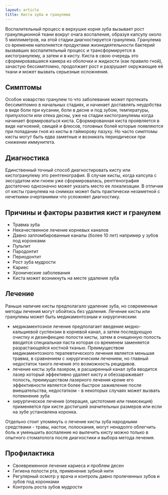 ```yaml
---
layout: article
title: Киста зуба и гранулема
---
```

Воспалительный процесс в верхушке корня зуба вызывает рост грануляционной ткани вокруг очага воспаления, образуя капсулу около 5 миллиметров, на этой стадии диагностируется гранулема. Гранулема со временем наполняется продуктами жизнедеятельности бактерий вызвавших воспалительный процесс и трансформируется в кистогранулему, а затем и в кисту. Киста в свою очередь это сформировавшаяся камера из оболочки и жидкости (как правило гной), зачастую бессимптомно, продолжает рост и разрушает окружающие её ткани и может вызвать серьезные осложнения.

## Симптомы
Особое коварство гранулем то что заболевание может протекать бессимптомно в начальных стадиях, и начинает доставлять неудобства в виде боли при кусании, боли в десне и под зубом, температуры, припухлости или отека десны, уже на стадии кистогранулемы когда начинает формироваться киста. Сформированная киста проявляется в виде нагноений, свищей и флюсов, головных болей которые появляются при попадании гноя из кисты в гайморову пазуху. Но часто симптомы кисты могут быть едва заметные и возникать периодически при снижении иммунитета. 

## Диагностика
Единственный точный способ диагностировать кисту или кистогранулему это рентгенография.
В случае кисты, когда капсула с экссудатом или гноем уже сформировалась, рентгенография достаточно однозначно может указать место ее локализации. В отличии от кисты гранулема на снимках может быть практически незаметной с нечеткими очертаниями что усложняет диагностику.

## Причины и факторы развития кист и гранулем

* Травма зуба
* Некачественное лечение корневых каналов
* Давно запломбированные каналы (более 10 лет) например у зубов под коронками
* Пульпит 
* Пародонтит 
* Периодонтит
* Рост зуба мудрости
* Кариес
* Хронические заболевания
* Киста может возникнуть на месте удаления зуба

## Лечение
Раньше наличие кисты предполагало удаление зуба, но современные методы лечения могут обойтись без удаления.
Лечение кисты или гранулемы может быть медикаментозным и хирургическим:

* медикаментозное лечение предполагает введение медно-кальциевой суспензии в корневой канал, а затем последующую очистку и дезинфекцию полости кисты, затем в очищенную полость вводится специальная паста которая со временем заменяется разрастающейся костной тканью. Преимуществом медикаментозного терапевтического лечения является меньшая травма, в сравнением с хирургическим лечением, но главный недостаток такого лечения это возможность рецидивов.
* лечение кисты зуба лазером, в расширенный канал зуба вводится лазер который эффективно удаляет кисту и обеззараживает полость, преимуществом лазерного лечения кроме его эффективности является более быстрое заживление после вмешательства, недостатком - в некоторых случаях может вызвать потемнение зуба
* хирургическое лечение (операция, цистотомия или гемисекция) применяется при кисте достигшей значительных размеров или если на зубе установлена коронка. 

Отдельно стоит упомянуть о лечение кисты зуба народными средствами - травы, настои, полоскания, могут ненадолго облегчить боль и уменьшить воспаление но вылечить кисту можно только в опытного стоматолога после диагностики и выбора метода лечения.

## Профилактика

* Своевременное лечение кариеса и проблем десен
* Гигиена полости рта, применение зубной нити
* Регулярный осмотр у врача и контроль давно пролеченных зубов и зубов под коронками
* Контроль роста зубов мудрости